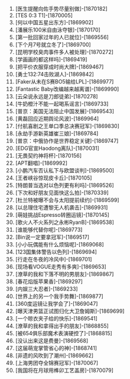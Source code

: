 
1. [医生提醒向佐手势尽量别做]-[1870182]
1. [TES 0:3 T1]-[1870005]
1. [何以中国五星出东方]-[1869902]
1. [潘展乐100米自由泳夺银]-[1870170]
1. [第一批回家过年的人已就位]-[1869556]
1. [下个月7号就立冬了]-[1869700]
1. [昆明学校臭肉事件多人被处理]-[1870272]
1. [学画画的都这样吗]-[1869419]
1. [把平价衣服穿成时尚大牌]-[1869467]
1. [勇士132:74击败湖人]-[1869842]
1. [Faker从未在S赛BO5输给LPL]-[1869977]
1. [Fantastic Baby改编越来越离谱]-[1869990]
1. [云朵说永远是刀郎徒弟]-[1870278]
1. [牛奶橙汁不能一起喝系谣言]-[1869733]
1. [普京：美国无法阻止中国发展]-[1869543]
1. [黄磊回应近期舆论风波]-[1869964]
1. [付航喜剧之王单口季总决赛冠军]-[1869830]
1. [永劫手游新英雄崔三娘]-[1869784]
1. [普京：中俄协作是世界稳定关键]-[1869747]
1. [EDG官宣Haodong离队]-[1870031]
1. [无畏契约神将杯]-[1870156]
1. [APT翻唱]-[1869992]
1. [小鹏汽车否认私下与欧盟谈判]-[1869500]
1. [王者峡谷惊现皮卡丘]-[1870105]
1. [特朗普当选对以色列更有利吗]-[1869526]
1. [下次和好朋友见面快这么拍]-[1870339]
1. [杜兰特被曝不会与太阳提前续约]-[1869599]
1. [以总理住宅遭黎无人机袭击]-[1869931]
1. [萌娃挑战Espresso转圈运镜]-[1870145]
1. [歌火人不火系列之永彬RyanB]-[1869538]
1. [谁能够代替你呢]-[1869773]
1. [Bin说一定要拿冠军]-[1869517]
1. [小小玩偶能有什么烦恼呢]-[1869068]
1. [123国集体警告以色列]-[1869694]
1. [行走在冬夜的冷风中]-[1869701]
1. [现场看VOGUE走秀有多爽]-[1869653]
1. [潦草的我和下落不明的男朋友]-[1869867]
1. [春花焰版苹果香]-[1869297]
1. [内娱三大忍者]-[1869233]
1. [世界上的另一个我手势舞]-[1869877]
1. [360度运镜让我学会了]-[1869047]
1. [曝天津男篮正试图归化大卫詹姆斯]-[1869699]
1. [一个晾衣夹子给的快乐]-[1869541]
1. [潦草的我和拿得出手的朋友]-[1868855]
1. [被654俱乐部魔术表演硬控了]-[1868815]
1. [没认出来这是费曼]-[1869568]
1. [这届萌宠掌管省心的神]-[1868741]
1. [非遗的风吹到了潮州]-[1869662]
1. [上海男团夺全锦赛冠军]-[1870067]
1. [我国将在月球用榫卯工艺盖房]-[1870079]